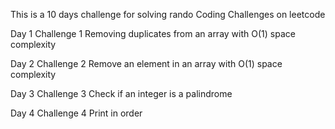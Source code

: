 This is a 10 days challenge for solving rando Coding Challenges on leetcode

Day 1
Challenge 1
Removing duplicates from an array with O(1) space complexity

Day 2
Challenge 2
Remove an element in an array with O(1) space complexity

Day 3
Challenge 3
Check if an integer is a palindrome

Day 4
Challenge 4
Print in order